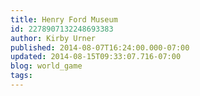 ```yaml
---
title: Henry Ford Museum
id: 2278907132248693383
author: Kirby Urner
published: 2014-08-07T16:24:00.000-07:00
updated: 2014-08-15T09:33:07.716-07:00
blog: world_game
tags: 
---
```


